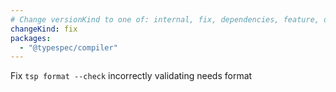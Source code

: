 ```yaml
---
# Change versionKind to one of: internal, fix, dependencies, feature, deprecation, breaking
changeKind: fix
packages:
  - "@typespec/compiler"
---
```


Fix `tsp format --check` incorrectly validating needs format
